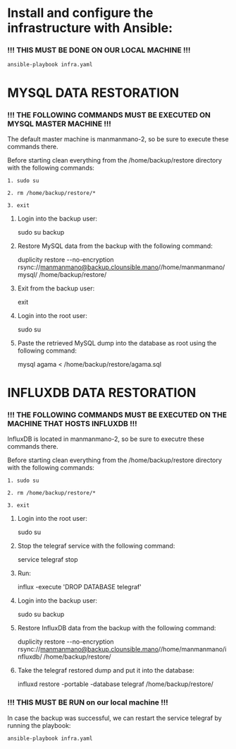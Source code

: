 # Install and configure the infrastructure with Ansible:
### !!! THIS MUST BE DONE ON OUR LOCAL MACHINE !!!

    ansible-playbook infra.yaml

# MYSQL DATA RESTORATION

### !!! THE FOLLOWING COMMANDS MUST BE EXECUTED ON MYSQL MASTER MACHINE !!!
The default master machine is manmanmano-2, so be sure to execute these commands there.

Before starting clean everything from the /home/backup/restore directory with the following commands:

    1. sudo su

    2. rm /home/backup/restore/*

    3. exit

1) Login into the backup user:

    sudo su backup

2) Restore MySQL data from the backup with the following command:

    duplicity restore --no-encryption rsync://manmanmano@backup.clounsible.mano//home/manmanmano/mysql/ /home/backup/restore/

3) Exit from the backup user:

    exit

4) Login into the root user:

    sudo su

5) Paste the retrieved MySQL dump into the database as root using the following command:

    mysql agama < /home/backup/restore/agama.sql 


# INFLUXDB DATA RESTORATION

### !!! THE FOLLOWING COMMANDS MUST BE EXECUTED ON THE MACHINE THAT HOSTS INFLUXDB !!!
InfluxDB is located in manmanmano-2, so be sure to executre these commands there.

Before starting clean everything from the /home/backup/restore directory with the following commands:

    1. sudo su

    2. rm /home/backup/restore/*

    3. exit

1) Login into the root user:

    sudo su 

2) Stop the telegraf service with the following command:

    service telegraf stop

3) Run:

    influx -execute 'DROP DATABASE telegraf'

4) Login into the backup user:

    sudo su backup

5) Restore InfluxDB data from the backup with the following command:

    duplicity restore --no-encryption rsync://manmanmano@backup.clounsible.mano//home/manmanmano/influxdb/ /home/backup/restore/

6) Take the telegraf restored dump and put it into the database:

    influxd restore -portable -database telegraf /home/backup/restore/

### !!! THIS MUST BE RUN on our local machine !!!
In case the backup was successful, we can restart the service telegraf by running the playbook:
    
    ansible-playbook infra.yaml
